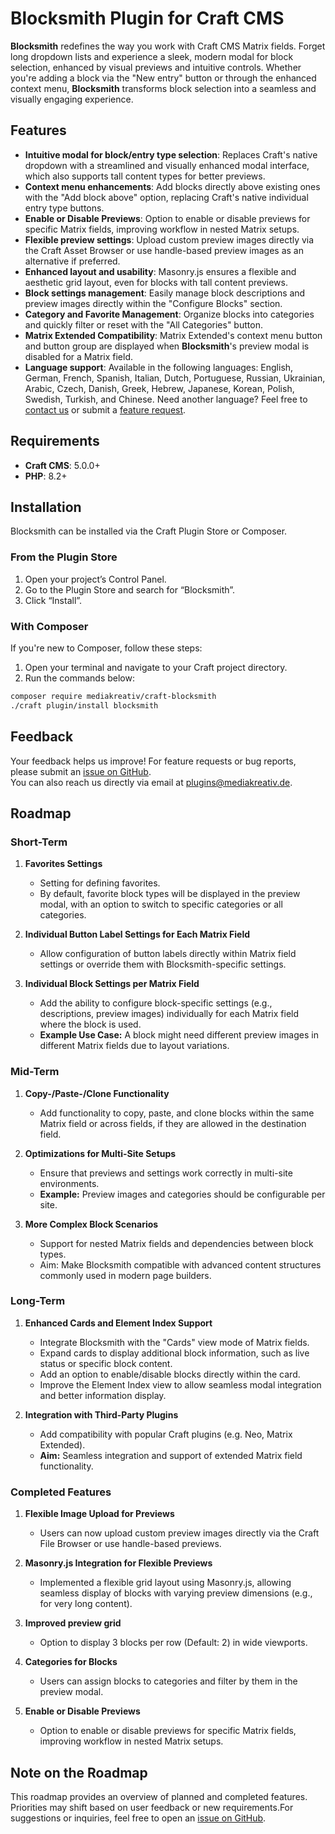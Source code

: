 # Blocksmith Plugin for Craft CMS

**Blocksmith** redefines the way you work with Craft CMS Matrix fields. Forget long dropdown lists and experience a sleek, modern modal for block selection, enhanced by visual previews and intuitive controls. Whether you're adding a block via the "New entry" button or through the enhanced context menu, **Blocksmith** transforms block selection into a seamless and visually engaging experience.

## Features

- **Intuitive modal for block/entry type selection**: Replaces Craft's native dropdown with a streamlined and visually enhanced modal interface, which also supports tall content types for better previews.
- **Context menu enhancements**: Add blocks directly above existing ones with the "Add block above" option, replacing Craft's native individual entry type buttons.
- **Enable or Disable Previews**: Option to enable or disable previews for specific Matrix fields, improving workflow in nested Matrix setups.
- **Flexible preview settings**: Upload custom preview images directly via the Craft Asset Browser or use handle-based preview images as an alternative if preferred.
- **Enhanced layout and usability**: Masonry.js ensures a flexible and aesthetic grid layout, even for blocks with tall content previews.
- **Block settings management**: Easily manage block descriptions and preview images directly within the "Configure Blocks" section.
- **Category and Favorite Management**: Organize blocks into categories and quickly filter or reset with the "All Categories" button.
- **Matrix Extended Compatibility**: Matrix Extended's context menu button and button group are displayed when **Blocksmith**'s preview modal is disabled for a Matrix field.
- **Language support**: Available in the following languages: English, German, French, Spanish, Italian, Dutch, Portuguese, Russian, Ukrainian, Arabic, Czech, Danish, Greek, Hebrew, Japanese, Korean, Polish, Swedish, Turkish, and Chinese. Need another language? Feel free to [contact us](mailto:plugins@mediakreativ.de) or submit a [feature request](https://github.com/mediakreativ/craft-blocksmith/issues).


## Requirements

- **Craft CMS**: 5.0.0+
- **PHP**: 8.2+

## Installation

Blocksmith can be installed via the Craft Plugin Store or Composer.

### From the Plugin Store

1. Open your project’s Control Panel.
2. Go to the Plugin Store and search for “Blocksmith”.
3. Click “Install”.

### With Composer

If you're new to Composer, follow these steps:

1. Open your terminal and navigate to your Craft project directory.
2. Run the commands below:

```bash
composer require mediakreativ/craft-blocksmith
./craft plugin/install blocksmith
```

## Feedback

Your feedback helps us improve! For feature requests or bug reports, please submit an [issue on GitHub](https://github.com/mediakreativ/craft-blocksmith/issues).  
You can also reach us directly via email at [plugins@mediakreativ.de](mailto:plugins@mediakreativ.de).

## Roadmap

### Short-Term

1. **Favorites Settings**
   - Setting for defining favorites.
   - By default, favorite block types will be displayed in the preview modal, with an option to switch to specific categories or all categories.

2. **Individual Button Label Settings for Each Matrix Field**
   - Allow configuration of button labels directly within Matrix field settings or override them with Blocksmith-specific settings.

3. **Individual Block Settings per Matrix Field**
   - Add the ability to configure block-specific settings (e.g., descriptions, preview images) individually for each Matrix field where the block is used.
   - **Example Use Case:** A block might need different preview images in different Matrix fields due to layout variations.

### Mid-Term

1. **Copy-/Paste-/Clone Functionality**
   - Add functionality to copy, paste, and clone blocks within the same Matrix field or across fields, if they are allowed in the destination field.

2. **Optimizations for Multi-Site Setups**
   - Ensure that previews and settings work correctly in multi-site environments.
   - **Example:** Preview images and categories should be configurable per site.
3. **More Complex Block Scenarios**
   - Support for nested Matrix fields and dependencies between block types.
   - Aim: Make Blocksmith compatible with advanced content structures commonly used in modern page builders.


### Long-Term

1. **Enhanced Cards and Element Index Support**
   - Integrate Blocksmith with the "Cards" view mode of Matrix fields.
   - Expand cards to display additional block information, such as live status or specific block content.
   - Add an option to enable/disable blocks directly within the card.
   - Improve the Element Index view to allow seamless modal integration and better information display.

2. **Integration with Third-Party Plugins**
   - Add compatibility with popular Craft plugins (e.g. Neo, Matrix Extended).
   - **Aim:** Seamless integration and support of extended Matrix field functionality.

### Completed Features

1. **Flexible Image Upload for Previews**
   - Users can now upload custom preview images directly via the Craft File Browser or use handle-based previews.

2. **Masonry.js Integration for Flexible Previews**
   - Implemented a flexible grid layout using Masonry.js, allowing seamless display of blocks with varying preview dimensions (e.g., for very long content).

3. **Improved preview grid**
   - Option to display 3 blocks per row (Default: 2) in wide viewports.

4. **Categories for Blocks**
   - Users can assign blocks to categories and filter by them in the preview modal.
4. **Enable or Disable Previews**
   - Option to enable or disable previews for specific Matrix fields, improving workflow in nested Matrix setups.


## Note on the Roadmap

This roadmap provides an overview of planned and completed features. Priorities may shift based on user feedback or new requirements.For suggestions or inquiries, feel free to open an [issue on GitHub](https://github.com/mediakreativ/craft-blocksmith/issues).
